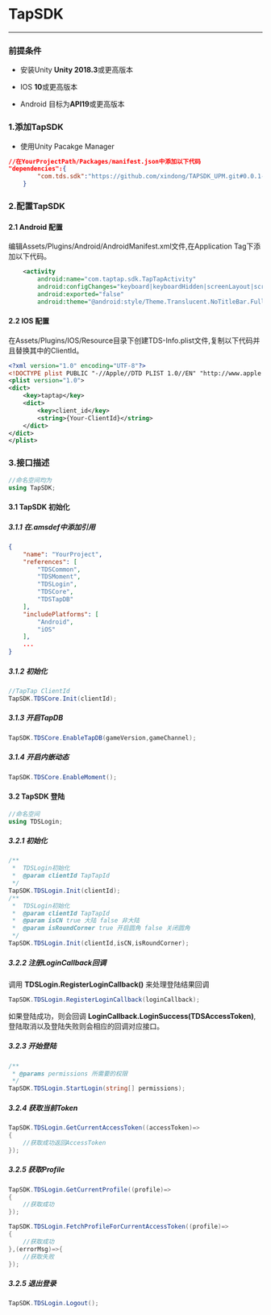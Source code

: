 # TapSDK

------

### 前提条件

* 安装Unity **Unity 2018.3**或更高版本

* IOS **10**或更高版本

* Android 目标为**API19**或更高版本

### 1.添加TapSDK

* 使用Unity Pacakge Manager

```json
//在YourProjectPath/Packages/manifest.json中添加以下代码
"dependencies":{
        "com.tds.sdk":"https://github.com/xindong/TAPSDK_UPM.git#0.0.1-alpha"
    }
```

### 2.配置TapSDK

#### 2.1 Android 配置

编辑Assets/Plugins/Android/AndroidManifest.xml文件,在Application Tag下添加以下代码。
```xml
    <activity
        android:name="com.taptap.sdk.TapTapActivity"
        android:configChanges="keyboard|keyboardHidden|screenLayout|screenSize|orientation"
        android:exported="false"
        android:theme="@android:style/Theme.Translucent.NoTitleBar.Fullscreen" />
```

#### 2.2 IOS 配置

在Assets/Plugins/IOS/Resource目录下创建TDS-Info.plist文件,复制以下代码并且替换其中的ClientId。
```xml
<?xml version="1.0" encoding="UTF-8"?>
<!DOCTYPE plist PUBLIC "-//Apple//DTD PLIST 1.0//EN" "http://www.apple.com/DTDs/PropertyList-1.0.dtd">
<plist version="1.0">
<dict>
    <key>taptap</key>
    <dict>
        <key>client_id</key>
        <string>{Your-ClientId}</string>
    </dict>
</dict>
</plist>
```

### 3.接口描述

```c#
//命名空间均为
using TapSDK;
```

#### 3.1 TapSDK 初始化

##### 3.1.1 在.amsdef中添加引用

```json
{
    "name": "YourProject",
    "references": [
        "TDSCommon",
        "TDSMoment",
        "TDSLogin",
        "TDSCore",
        "TDSTapDB"
    ],
    "includePlatforms": [
        "Android",
        "iOS"
    ],
    ...
}
```

##### 3.1.2 初始化
```c#
//TapTap ClientId
TapSDK.TDSCore.Init(clientId);
```
##### 3.1.3 开启TapDB
```c#
TapSDK.TDSCore.EnableTapDB(gameVersion,gameChannel);
```
##### 3.1.4 开启内嵌动态
```c#
TapSDK.TDSCore.EnableMoment();
```
#### 3.2 TapSDK 登陆
```c#
//命名空间
using TDSLogin;
```
##### 3.2.1 初始化
```c#
/**
 *  TDSLogin初始化
 *  @param clientId TapTapId
 */
TapSDK.TDSLogin.Init(clientId);
/**
 *  TDSLogin初始化
 *  @param clientId TapTapId
 *  @param isCN true 大陆 false 非大陆
 *  @param isRoundCorner true 开启圆角 false 关闭圆角
 */
TapSDK.TDSLogin.Init(clientId,isCN,isRoundCorner);
```

##### 3.2.2 注册LoginCallback回调

调用 **TDSLogin.RegisterLoginCallback()** 来处理登陆结果回调

```c#
TapSDK.TDSLogin.RegisterLoginCallback(loginCallback);
```

如果登陆成功，则会回调 **LoginCallback.LoginSuccess(TDSAccessToken)**,登陆取消以及登陆失败则会相应的回调对应接口。

##### 3.2.3 开始登陆

```c#
/**
 * @params permissions 所需要的权限
 */
TapSDK.TDSLogin.StartLogin(string[] permissions);
```
##### 3.2.4 获取当前Token

```c#
TapSDK.TDSLogin.GetCurrentAccessToken((accessToken)=>
{
    //获取成功返回AccessToken
});
```

##### 3.2.5 获取Profile

```c#
TapSDK.TDSLogin.GetCurrentProfile((profile)=>
{
    //获取成功
});

TapSDK.TDSLogin.FetchProfileForCurrentAccessToken((profile)=>
{
    //获取成功
},(errorMsg)=>{
    //获取失败
});
```

##### 3.2.5 退出登录

```c#
TapSDK.TDSLogin.Logout();
```
